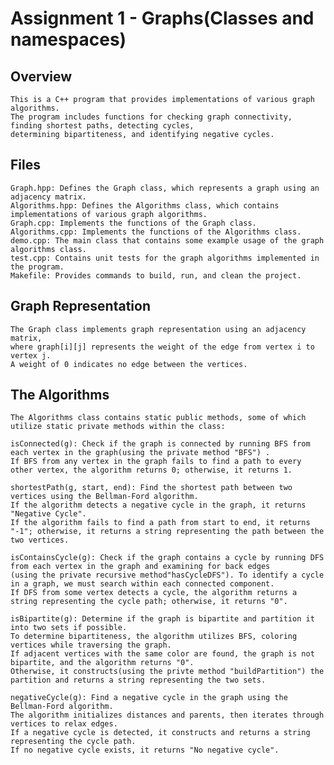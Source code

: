 # **Assignment 1 - Graphs(Classes and namespaces)**

## **Overview**

    This is a C++ program that provides implementations of various graph algorithms.
    The program includes functions for checking graph connectivity, finding shortest paths, detecting cycles,
    determining bipartiteness, and identifying negative cycles.

## **Files**

    Graph.hpp: Defines the Graph class, which represents a graph using an adjacency matrix.
    Algorithms.hpp: Defines the Algorithms class, which contains implementations of various graph algorithms.
    Graph.cpp: Implements the functions of the Graph class.
    Algorithms.cpp: Implements the functions of the Algorithms class.
    demo.cpp: The main class that contains some example usage of the graph algorithms class.
    test.cpp: Contains unit tests for the graph algorithms implemented in the program. 
    Makefile: Provides commands to build, run, and clean the project.

## **Graph Representation**

    The Graph class implements graph representation using an adjacency matrix,
    where graph[i][j] represents the weight of the edge from vertex i to vertex j.
    A weight of 0 indicates no edge between the vertices.

## **The Algorithms**
    
    The Algorithms class contains static public methods, some of which utilize static private methods within the class:
    
    isConnected(g): Check if the graph is connected by running BFS from each vertex in the graph(using the private method "BFS") . 
    If BFS from any vertex in the graph fails to find a path to every other vertex, the algorithm returns 0; otherwise, it returns 1.
    
    shortestPath(g, start, end): Find the shortest path between two vertices using the Bellman-Ford algorithm.
    If the algorithm detects a negative cycle in the graph, it returns "Negative Cycle".
    If the algorithm fails to find a path from start to end, it returns "-1"; otherwise, it returns a string representing the path between the two vertices.
    
    isContainsCycle(g): Check if the graph contains a cycle by running DFS from each vertex in the graph and examining for back edges
    (using the private recursive method"hasCycleDFS"). To identify a cycle in a graph, we must search within each connected component.
    If DFS from some vertex detects a cycle, the algorithm returns a string representing the cycle path; otherwise, it returns "0".

    isBipartite(g): Determine if the graph is bipartite and partition it into two sets if possible.
    To determine bipartiteness, the algorithm utilizes BFS, coloring vertices while traversing the graph.
    If adjacent vertices with the same color are found, the graph is not bipartite, and the algorithm returns "0".
    Otherwise, it constructs(using the privte method "buildPartition") the partition and returns a string representing the two sets.
    
    negativeCycle(g): Find a negative cycle in the graph using the Bellman-Ford algorithm.
    The algorithm initializes distances and parents, then iterates through vertices to relax edges.
    If a negative cycle is detected, it constructs and returns a string representing the cycle path.
    If no negative cycle exists, it returns "No negative cycle".
